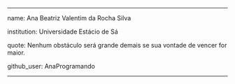 
---

name: Ana Beatriz Valentim da Rocha Silva

institution: Universidade Estácio de Sá

quote: Nenhum obstáculo será grande demais se sua vontade de vencer for maior.

github_user: AnaProgramando

---

